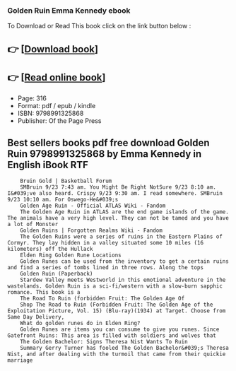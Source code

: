 ### Golden Ruin Emma Kennedy ebook

To Download or Read This book click on the link button below :

## 👉  [**[Download book](http://get-pdfs.com/download.php?group=book&from=github.com&id=715396&lnk=1079 "Download book")**]

## 👉  [**[Read online book](http://get-pdfs.com/download.php?group=book&from=github.com&id=715396&lnk=1079 "Read online book")**]


* Page: 316
* Format: pdf / epub / kindle
* ISBN: 9798991325868
* Publisher: Of the Page Press



## Best sellers books pdf free download Golden Ruin 9798991325868 by Emma Kennedy in English iBook RTF






        Bruin Gold | Basketball Forum
        SMBruin 9/23 7:43 am. You Might Be Right NotSure 9/23 8:10 am. I&#039;ve also heard. Crispy 9/23 9:30 am. I read somewhere. SMBruin 9/23 10:10 am. For Oswego-He&#039;s 
        Golden Age Ruin - Official ATLAS Wiki - Fandom
        The Golden Age Ruin in ATLAS are the end game islands of the game. The animals have a very high level. They can not be tamed and you have a lot of Monster 
        Golden Ruins | Forgotten Realms Wiki - Fandom
        The Golden Ruins were a series of ruins in the Eastern Plains of Cormyr. They lay hidden in a valley situated some 10 miles (16 kilometers) off the Hullack 
        Elden Ring Golden Rune Locations
        Golden Runes can be used from the inventory to get a certain ruins and find a series of tombs lined in three rows. Along the tops 
        Golden Ruin (Paperback)
        Stardew Valley meets Westworld in this emotional adventure in the wastelands. Golden Ruin is a sci-fi/western with a slow-burn sapphic romance. This book is a 
        The Road To Ruin (forbidden Fruit: The Golden Age Of
        Shop The Road to Ruin (Forbidden Fruit: The Golden Age of the Exploitation Picture, Vol. 15) (Blu-ray)(1934) at Target. Choose from Same Day Delivery, 
        What do golden runes do in Elden Ring?
        Golden Runes are items you can consume to give you runes. Since Gatefront Ruins: This area is filled with soldiers and wolves that 
        The Golden Bachelor: Signs Theresa Nist Wants To Ruin
        Summary Gerry Turner has fooled The Golden Bachelor&#039;s Theresa Nist, and after dealing with the turmoil that came from their quickie marriage 
    




